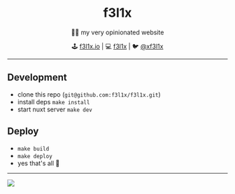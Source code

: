 <h1 align=center>f3l1x</h1>

<p align=center>
   🏃‍♂ my very opinionated website
</p>

<p align=center>
🕹 <a href="https://f3l1x.io">f3l1x.io</a> | 💻 <a href="https://github.com/f3l1x">f3l1x</a> | 🐦 <a href="https://twitter.com/xf3l1x">@xf3l1x</a>
</p>

-----

## Development

- clone this repo (`git@github.com:f3l1x/f3l1x.git`)
- install deps `make install`
- start nuxt server `make dev`

## Deploy

- `make build`
- `make deploy`
- yes that's all :tada:

----

[![](https://www.datocms-assets.com/31049/1618983297-powered-by-vercel.svg)](https://vercel.com/?utm_source=milansulc&utm_campaign=oss)
